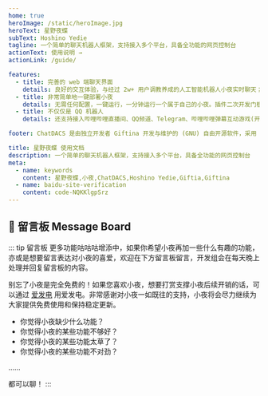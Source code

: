 ```yaml
---
home: true
heroImage: /static/heroImage.jpg
heroText: 星野夜蝶
subText: Hoshino Yedie
tagline: 一个简单的聊天机器人框架，支持接入多个平台，具备全功能的网页控制台
actionText: 使用说明 →
actionLink: /guide/

features:
  - title: 完善的 web 端聊天界面
    details: 良好的交互体验，与经过 2w+ 用户调教养成的人工智能机器人小夜实时聊天；具备全功能的网页控制台，任意子平台离线仍保有网页端在线，不影响使用。
  - title: 非常简单地一键部署小夜
    details: 无需任何配置，一键运行，一分钟运行一个属于自己的小夜。插件二次开发门槛低，有完善的使用说明以及开发指导(准备中)。
  - title: 不仅仅是 QQ 机器人
    details: 还支持接入哔哩哔哩直播间、QQ频道、Telegram、哔哩哔哩弹幕互动游戏(开发中)、DoDo渡渡语音(开发中)等其他平台。

footer: ChatDACS 是由独立开发者 Giftina 开发与维护的 (GNU) 自由开源软件，采用 GPL v3 开源协议，同时发布于 Github 及 Gitee 。 | CC-BY-SA-4.0 Licensed | Copyright © 2022-Present Giftina | Powered by VuePress

title: 星野夜蝶 使用文档
description: 一个简单的聊天机器人框架，支持接入多个平台，具备全功能的网页控制台
meta:
  - name: keywords
    content: 星野夜蝶,小夜,ChatDACS,Hoshino Yedie,Giftia,Giftina
  - name: baidu-site-verification
    content: code-NQKKlgpSrz
---
```


## 💬 留言板 Message Board

::: tip 留言板
更多功能咕咕咕增添中，如果你希望小夜再加一些什么有趣的功能，亦或是想要留言表达对小夜的喜爱，欢迎在下方留言板留言，开发组会在每天晚上处理并回复留言板的内容。

别忘了小夜是完全免费的！如果您喜欢小夜，想要打赏支撑小夜后续开销的话，可以通过 [爱发电](https://afdian.net/@xiaoye_bot) 用爱发电。非常感谢对小夜一如既往的支持，小夜将会尽力继续为大家提供免费使用和保持稳定更新。

- 你觉得小夜缺少什么功能？
- 你觉得小夜的某些功能不够好？
- 你觉得小夜的某些功能太草了？
- 你觉得小夜的某些功能不对劲？

……

都可以聊！
:::
<utterances :id="235"/>
